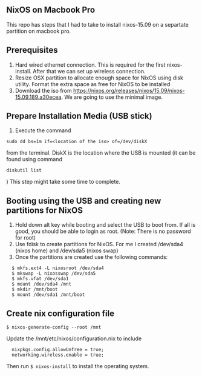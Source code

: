 ## NixOS on Macbook Pro

This repo has steps that I had to take to install nixos-15.09 on a separtate partition on macbook pro.

## Prerequisites
1. Hard wired ethernet connection. This is required for the first nixos-install. After that we can set up wireless connection.
2. Resize OSX partition to allocate enough space for NixOS using disk utility. Format the extra space as free for NixOS to be installed
3. Download the iso from https://nixos.org/releases/nixos/15.09/nixos-15.09.189.a30ecea. We are going to use the minimal image.

## Prepare Installation Media (USB stick)
1. Execute the command 
  ```
  sudo dd bs=1m if=<location of the iso> of=/dev/diskX 
  ```
  from the terminal. DiskX is the location where the USB is mounted (it can be found using command 
  ```
  diskutil list
  ```
  ) This step might take some time to complete. 


## Booting using the USB and creating new partitions for NixOS
1. Hold down alt key while booting and select the USB to boot from. If all is good, you should be able to login as root. (Note: There is no password for root)
2. Use fdisk to create partitions for NixOS. For me I created /dev/sda4 (nixos home) and /dev/sda5 (nixos swap)
3. Once the partitions are created use the following commands:
```
  $ mkfs.ext4 -L nixosroot /dev/sda4
  $ mkswap -L nixosswap /dev/sda5
  $ mkfs.vfat /dev/sda1
  $ mount /dev/sda4 /mnt
  $ mkdir /mnt/boot
  $ mount /dev/sda1 /mnt/boot 
```

## Create nix configuration file 
  ```
  $ nixos-generate-config --root /mnt
  ``` 
  Update the /mnt/etc/nixos/configuration.nix to include
  ```
    nixpkgs.config.allowUnfree = true;
    networking.wireless.enable = true;
  ```
  Then run ```$ nixos-install```
  to install the operating system.


